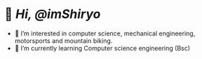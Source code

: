 # 👋 _Hi, @imShiryo_ #
- 👀 I’m interested in computer science, mechanical engineering, motorsports and mountain biking. 
- 🌱 I’m currently learning Computer science engineering (Bsc)

<!---
imShiryo/imShiryo is a ✨ special ✨ repository because its `README.md` (this file) appears on your GitHub profile.
You can click the Preview link to take a look at your changes.
--->
